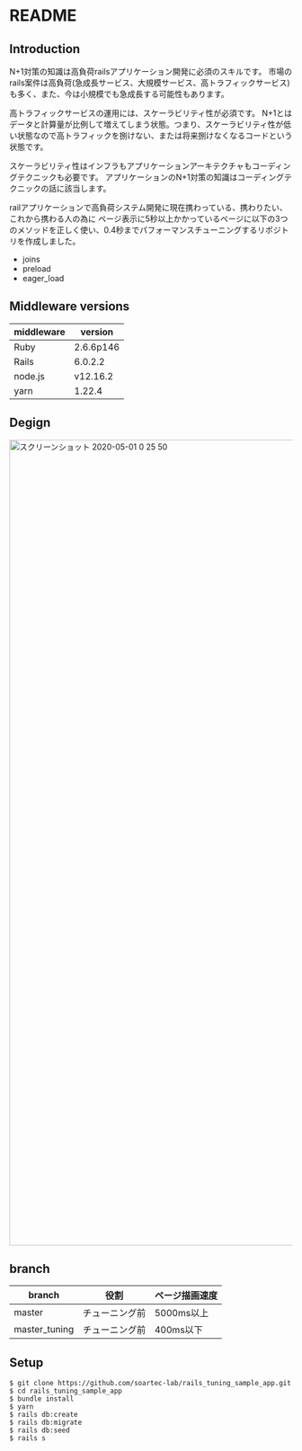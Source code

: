 # README

## Introduction
N+1対策の知識は高負荷railsアプリケーション開発に必須のスキルです。
市場のrails案件は高負荷(急成長サービス、大規模サービス、高トラフィックサービス)も多く、また、今は小規模でも急成長する可能性もあります。

高トラフィックサービスの運用には、スケーラビリティ性が必須です。
N+1とはデータと計算量が比例して増えてしまう状態。つまり、スケーラビリティ性が低い状態なので高トラフィックを捌けない、または将来捌けなくなるコードという状態です。

スケーラビリティ性はインフラもアプリケーションアーキテクチャもコーディングテクニックも必要です。
アプリケーションのN+1対策の知識はコーディングテクニックの話に該当します。

railアプリケーションで高負荷システム開発に現在携わっている、携わりたい、これから携わる人の為に
ページ表示に5秒以上かかっているページに以下の3つのメソッドを正しく使い、0.4秒までパフォーマンスチューニングするリポジトリを作成しました。

* joins
* preload
* eager_load 

## Middleware versions

| middleware | version |
|---|---|
| Ruby | 2.6.6p146 |
| Rails | 6.0.2.2 |
| node.js | v12.16.2 |
| yarn| 1.22.4 |

## Degign

<img width="1434" alt="スクリーンショット 2020-05-01 0 25 50" src="https://user-images.githubusercontent.com/18366969/80728952-82fde080-8b42-11ea-907b-1c71e124866f.png">

## branch

| branch | 役割 | ページ描画速度 |
|---|---|---|
| master | チューニング前 | 5000ms以上 |
| master_tuning | チューニング前 | 400ms以下 |

## Setup

```
$ git clone https://github.com/soartec-lab/rails_tuning_sample_app.git
$ cd rails_tuning_sample_app
$ bundle install
$ yarn
$ rails db:create
$ rails db:migrate
$ rails db:seed
$ rails s
```
